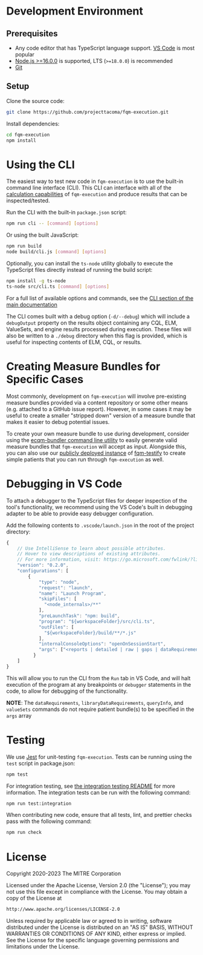 # Development Environment

## Prerequisites

- Any code editor that has TypeScript language support. [VS Code](https://code.visualstudio.com/) is most popular
- [Node.js >=16.0.0](https://nodejs.org/en/) is supported, LTS (`>=18.0.0`) is recommended
- [Git](https://git-scm.com/)

## Setup

Clone the source code:

```bash
git clone https://github.com/projecttacoma/fqm-execution.git
```

Install dependencies:

```bash
cd fqm-execution
npm install
```

# Using the CLI

The easiest way to test new code in `fqm-execution` is to use the built-in command line interface (CLI). This CLI can interface with all of the [calculation capabilities](/?id=calculator-functions) of `fqm-execution` and produce results that can be inspected/tested.

Run the CLI with the built-in `package.json` script:

```bash
npm run cli -- [command] [options]
```

Or using the built JavaScript:

```bash
npm run build
node build/cli.js [command] [options]
```

Optionally, you can install the `ts-node` utility globally to execute the TypeScript files directly instead of running the build script:

```bash
npm install -g ts-node
ts-node src/cli.ts [command] [options]
```

For a full list of available options and commands, see the [CLI section of the main documentation](/?id=cli)

The CLI comes built with a debug option (`-d/--debug`) which will include a `debugOutput` property on the results object containing any CQL, ELM, ValueSets, and engine results processed during execution. These files will also be written to a `./debug` directory when this flag is provided,
which is useful for inspecting contents of ELM, CQL, or results.

# Creating Measure Bundles for Specific Cases

Most commonly, development on `fqm-execution` will involve pre-existing measure bundles provided via a content repository or some other means (e.g. attached to a GitHub issue report). However, in some cases it may be useful to create a smaller "stripped down" version of a measure bundle
that makes it easier to debug potential issues.

To create your own measure bundle to use during development, consider using the [ecqm-bundler command line utility](https://github.com/mgramigna/ecqm-bundler) to easily generate valid measure bundles that `fqm-execution` will accept as input. Alongside this, you can also use our [publicly deployed instance](https://projecttacoma.github.io/fqm-testify/) of [fqm-testify](https://github.com/projecttacoma/fqm-testify)
to create simple patients that you can run through `fqm-execution` as well.

# Debugging in VS Code

To attach a debugger to the TypeScript files for deeper inspection of the tool's functionality, we recommend using the VS Code's built in debugging adapter to be able to provide easy debugger configuration.

Add the following contents to `.vscode/launch.json` in the root of the project directory:

```javascript
{
    // Use IntelliSense to learn about possible attributes.
    // Hover to view descriptions of existing attributes.
    // For more information, visit: https://go.microsoft.com/fwlink/?linkid=830387
    "version": "0.2.0",
    "configurations": [
        {
            "type": "node",
            "request": "launch",
            "name": "Launch Program",
            "skipFiles": [
              "<node_internals>/**"
            ],
            "preLaunchTask": "npm: build",
            "program": "${workspaceFolder}/src/cli.ts",
            "outFiles": [
              "${workspaceFolder}/build/**/*.js"
            ],
            "internalConsoleOptions": "openOnSessionStart",
            "args": ["<reports | detailed | raw | gaps | dataRequirements | queryInfo | valueSets>", "-m", "${workspaceFolder}/relative/path/to/measure/bundle.json", "-p", "${workspaceFolder}/relative/path/to/patient/bundle.json", "-o"]
          }
    ]
}
```

This will allow you to run the CLI from the `Run` tab in VS Code, and will halt execution of the program at any breakpoints or `debugger` statements in the code, to allow for debugging of the functionality.

**NOTE**: The `dataRequirements`, `libraryDataRequirements`, `queryInfo`, and `valueSets` commands do not require patient bundle(s) to be specified in the `args` array

# Testing

We use [Jest](https://jestjs.io/en/) for unit-testing `fqm-execution`. Tests can be running using the `test` script in package.json:

```bash
npm test
```

For integration testing, see [the integration testing README](https://github.com/projecttacoma/fqm-execution/blob/master/test/integration/README.md) for more information. The integration tests can be run with the following command:

```bash
npm run test:integration
```

When contributing new code, ensure that all tests, lint, and prettier checks pass with the following command:

```bash
npm run check
```

# License

Copyright 2020-2023 The MITRE Corporation

Licensed under the Apache License, Version 2.0 (the "License"); you may not use this file except in compliance with the License. You may obtain a copy of the License at

```bash
http://www.apache.org/licenses/LICENSE-2.0
```

Unless required by applicable law or agreed to in writing, software distributed under the License is distributed on an "AS IS" BASIS, WITHOUT WARRANTIES OR CONDITIONS OF ANY KIND, either express or implied. See the License for the specific language governing permissions and limitations under the License.
